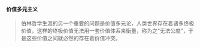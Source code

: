 #### 价值多元主义
>  伯林哲学生涯的另一个重要的问题是价值多元论，人类世界存在着诸多终极价值，这样的终极价值无法用一套价值体系来衡量，称为之“无法公度”，于是这些价值之间就必然的存在着价值冲突。